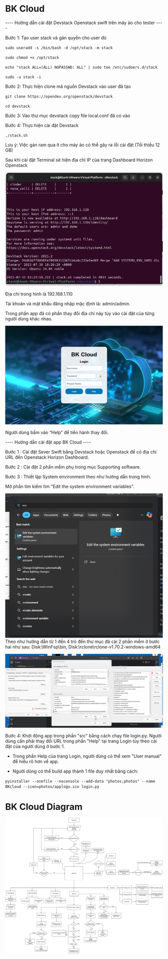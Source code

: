 # BK Cloud
---- Hướng dẫn cài đặt Devstack Openstack swift trên máy ảo cho tester ----

Bước 1: Tạo user stack và gán quyền cho user đó

`sudo useradd -s /bin/bash -d /opt/stack -m stack`

`sudo chmod +x /opt/stack`

`echo "stack ALL=(ALL) NOPASSWD: ALL" | sudo tee /etc/sudoers.d/stack`

`sudo -u stack -i`

Bước 2: Thực hiện clone mã nguồn Devstack vào user đã tạo 

`git clone https://opendev.org/openstack/devstack`

`cd devstack`

Bước 3: Vào thư mục devstack copy file local.conf đã có vào

Bước 4: Thực hiện cài đặt Devstack

`./stack.sh`

Lưu ý: Việc gán ram qua ít cho máy ảo có thể gây ra lỗi cài đặt (Tối thiểu 12 GB)

Sau khi cài đặt Terminal sẽ hiện địa chỉ IP của trang Dashboard Horizon Openstack

![manual9.png](src/photos/manual9.png)

Địa chỉ trong hình là 192.168.1.110 

Tài khoản và mật khẩu đăng nhập mặc định là: admin/admin. 

Trong phần app đã có phần thay đổi địa chỉ này tùy vào cài đặt của từng người dùng khác nhau.

![manual1.png](src/photos/manual1.png)

Người dùng bấm vào “Help” để tiến hành thay đổi.

---- Hướng dẫn cài đặt app BK Cloud ----

Bước 1 : Cài đặt Sever Swift bằng Devstack hoặc Openstack để có địa chỉ URL đến Openstack Horizon Dashboard.

Bước 2 : Cài đặt 2 phần mềm phụ trong mục Supporting software.

Bước 3 : Thiết lập System environment theo như hướng dẫn trong hình.

Mở phần tìm kiếm tìm "Edit the system environment variables".

![instruc1.png](src/photos/instruc1.png)
Theo như hướng dẫn từ 1 đến 4 trỏ đến thư mục đã cài 2 phần mềm ở bước hai như sau: Disk:\WinFsp\bin, Disk:\rclone\rclone-v1.70.2-windows-amd64

![instruc2.png](src/photos/instruc2.png)

Bước 4: Khởi động app trong phần "src" bằng cách chạy file login.py. Người dùng cần phải thay đổi URL trong phần "Help" tại trang Login tùy theo cài đặt của người dùng ở bước 1.

* Trong phần Help của trang Login, người dùng có thể xem "User manual" để hiểu rõ hơn về app.

* Người dùng có thể build app thành 1 file duy nhất bằng cách:

`pyinstaller --onefile --noconsole --add-data "photos;photos" --name BKcloud --icon=photos/applogo.ico login.py`

# BK Cloud Diagram

![diagram.jpg](src/photos/diagram.jpg)
